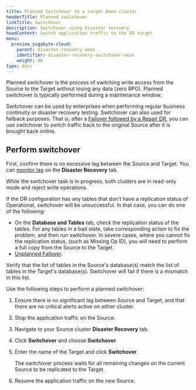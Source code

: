 ```yaml
---
title: Planned Switchover to a target Aeon cluster
headerTitle: Planned switchover
linkTitle: Switchover
description: Switchover using disaster recovery
headContent: Switch application traffic to the DR target
menu:
  preview_yugabyte-cloud:
    parent: disaster-recovery-aeon
    identifier: disaster-recovery-switchover-aeon
    weight: 40
type: docs
---
```


Planned switchover is the process of switching write access from the Source to the Target without losing any data (zero RPO). Planned switchover is typically performed during a maintenance window.

Switchover can be used by enterprises when performing regular business continuity or disaster recovery testing. Switchover can also used for failback purposes. That is, after a [Failover followed by a Repair DR](../disaster-recovery-failover/), you can use switchover to switch traffic back to the original Source after it is brought back online.

## Perform switchover

First, confirm there is no excessive lag between the Source and Target. You can [monitor lag](../disaster-recovery-setup/#monitor-replication) on the **Disaster Recovery** tab.

While the switchover task is in progress, both clusters are in read-only mode and reject write operations.

If the DR configuration has any tables that don't have a replication status of Operational, switchover will be unsuccessful. In that case, you can do one of the following:

- On the **Database and Tables** tab, check the replication status of the tables. For any tables in a bad state, take corresponding action to fix the problem, and then run switchover. In severe cases, where you cannot fix the replication status, (such as Missing Op ID), you will need to perform a full copy from the Source to the Target.
- [Unplanned Failover](../disaster-recovery-failover/).

Verify that the list of tables in the Source's database(s) match the list of tables in the Target's database(s). Switchover will fail if there is a mismatch in this list.

Use the following steps to perform a planned switchover:

1. Ensure there is no significant lag between Source and Target, and that there are no critical alerts active on either cluster.

1. Stop the application traffic on the Source.

1. Navigate to your Source cluster **Disaster Recovery** tab.

1. Click **Switchover** and choose **Switchover**.

1. Enter the name of the Target and click **Switchover**.

    The switchover process waits for all remaining changes on the current Source to be replicated to the Target.

1. Resume the application traffic on the new Source.

